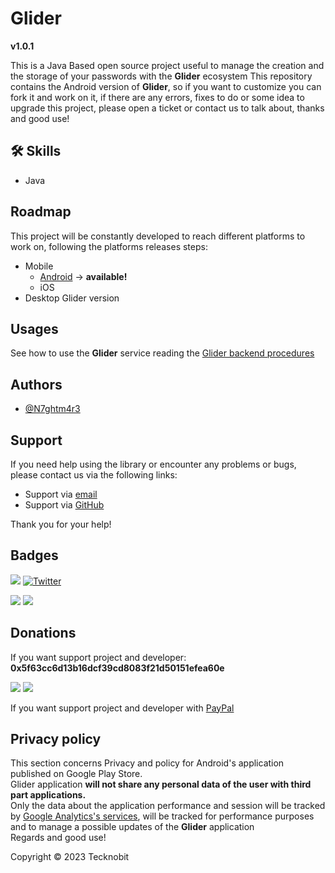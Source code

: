 # Glider

**v1.0.1**

This is a Java Based open source project useful to manage the creation and the storage of your
passwords with the **Glider** ecosystem This repository contains the Android version of **Glider**,
so if you want to customize you can fork it and work on it, if there are any errors, fixes to do or
some idea to upgrade this project, please open a ticket or contact us to talk about, thanks and good
use!

## 🛠 Skills

- Java

## Roadmap

This project will be constantly developed to reach different platforms to work on, following the
platforms releases steps:

- Mobile
  - <a href="https://play.google.com/store/apps/details?id=com.tecknobit.glider">Android</a> -> **available!**
  - iOS
- Desktop Glider version

## Usages

See how to use the **Glider** service reading
the <a href="https://github.com/N7ghtm4r3/Glider#readme">
Glider backend procedures</a>

## Authors

- [@N7ghtm4r3](https://www.github.com/N7ghtm4r3)

## Support

If you need help using the library or encounter any problems or bugs, please contact us via the
following links:

- Support via <a href="mailto:infotecknobitcompany@gmail.com">email</a>
- Support via <a href="https://github.com/N7ghtm4r3/Glider-Android/issues/new">GitHub</a>

Thank you for your help!

## Badges

[![](https://img.shields.io/badge/Google_Play-414141?style=for-the-badge&logo=google-play&logoColor=white)](https://play.google.com/store/apps/developer?id=Tecknobit)
[![Twitter](https://img.shields.io/badge/Twitter-1DA1F2?style=for-the-badge&logo=twitter&logoColor=white)](https://twitter.com/tecknobit)

[![](https://img.shields.io/badge/Java-ED8B00?style=for-the-badge&logo=java&logoColor=white)](https://www.oracle.com/java/)
[![](https://img.shields.io/badge/Android-3DDC84?style=for-the-badge&logo=android&logoColor=white)](https://play.google.com/store/apps/details?id=com.tecknobit.glider)

## Donations

If you want support project and developer: **0x5f63cc6d13b16dcf39cd8083f21d50151efea60e**

![](https://img.shields.io/badge/Bitcoin-000000?style=for-the-badge&logo=bitcoin&logoColor=white)
![](https://img.shields.io/badge/Ethereum-3C3C3D?style=for-the-badge&logo=Ethereum&logoColor=white)

If you want support project and developer
with <a href="https://www.paypal.com/donate/?hosted_button_id=5QMN5UQH7LDT4">PayPal</a>

## Privacy policy

This section concerns Privacy and policy for Android's application published on Google Play
Store. <br>
Glider application **will not share any personal data of the user with third part
applications.** <br>
Only the data about the application performance and session will be tracked
by <a href="https://analytics.google.com/">Google Analytics's services</a>, will be tracked for
performance purposes and to manage a possible updates of the **Glider** application<br>
Regards and good use!

Copyright © 2023 Tecknobit
